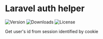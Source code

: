 # Laravel auth helper

![Version](https://poser.pugx.org/ollyxar/laravel-auth/v/stable.svg)
![Downloads](https://poser.pugx.org/ollyxar/laravel-auth/d/total.svg)
![License](https://poser.pugx.org/ollyxar/laravel-auth/license.svg)

Get user's id from session identified by cookie